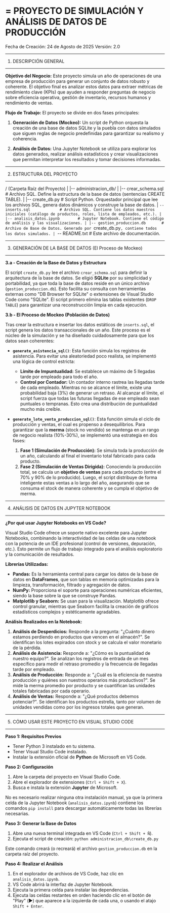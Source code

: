 =
    PROYECTO DE SIMULACIÓN Y ANÁLISIS DE DATOS DE PRODUCCIÓN
=

Fecha de Creación: 24 de Agosto de 2025
Versión: 2.0

----------------------------------------------------------------------
1. DESCRIPCIÓN GENERAL
----------------------------------------------------------------------

**Objetivo del Negocio:**
Este proyecto simula un año de operaciones de una empresa de producción para generar un conjunto de datos robusto y coherente. El objetivo final es analizar estos datos para extraer métricas de rendimiento clave (KPIs) que ayuden a responder preguntas de negocio sobre eficiencia operativa, gestión de inventario, recursos humanos y rendimiento de ventas.

**Flujo de Trabajo:**
El proyecto se divide en dos fases principales:

1.  **Generación de Datos (Mockeo):** Un script de Python orquesta la creación de una base de datos SQLite y la puebla con datos simulados que siguen reglas de negocio predefinidas para garantizar su realismo y coherencia.

2.  **Análisis de Datos:** Una Jupyter Notebook se utiliza para explorar los datos generados, realizar análisis estadísticos y crear visualizaciones que permitan interpretar los resultados y tomar decisiones informadas.

----------------------------------------------------------------------
2. ESTRUCTURA DEL PROYECTO
----------------------------------------------------------------------

/ (Carpeta Raíz del Proyecto)
|
|-- administracion_db/
|   |-- crear_schema.sql        # Archivo SQL. Define la estructura de la base de datos (sentencias CREATE TABLE).
|   |-- create_db.py            # Script Python. Orquestador principal que lee los archivos SQL, genera datos dinámicos y construye la base de datos.
|   `-- inserts.sql             # Archivo SQL. Contiene los datos maestros iniciales (catálogo de productos, roles, lista de empleados, etc.).
|
|-- analisis_datos.ipynb        # Jupyter Notebook. Contiene el código de análisis y las visualizaciones.
|
|-- gestion_produccion.db       # Archivo de Base de Datos. Generado por `create_db.py`, contiene todos los datos simulados.
|
`-- README.txt                  # Este archivo de documentación.

----------------------------------------------------------------------
3. GENERACIÓN DE LA BASE DE DATOS (El Proceso de Mockeo)
----------------------------------------------------------------------

**3.a - Creación de la Base de Datos y Estructura**

El script `create_db.py` lee el archivo `crear_schema.sql` para definir la arquitectura de la base de datos. Se eligió **SQLite** por su simplicidad y portabilidad, ya que toda la base de datos reside en un único archivo (`gestion_produccion.db`). Esto facilita su consulta con herramientas externas como "DB Browser for SQLite" o extensiones de Visual Studio Code como "SQLite". El script primero elimina las tablas existentes (`DROP TABLE`) para garantizar una reconstrucción limpia en cada ejecución.

**3.b - El Proceso de Mockeo (Población de Datos)**

Tras crear la estructura e insertar los datos estáticos de `inserts.sql`, el script genera los datos transaccionales de un año. Este proceso es el núcleo de la simulación y se ha diseñado cuidadosamente para que los datos sean coherentes:

* **`generate_asistencia_sql()`**: Esta función simula los registros de asistencia. Para evitar una aleatoriedad poco realista, se implementó una lógica de control estricta:
    * **Límite de Impuntualidad:** Se establece un máximo de 5 llegadas tarde por empleado para todo el año.
    * **Control por Contador:** Un contador interno rastrea las llegadas tarde de cada empleado. Mientras no se alcance el límite, existe una probabilidad baja (3%) de generar un retraso. Al alcanzar el límite, el script fuerza que todas las futuras llegadas de ese empleado sean puntuales o tempranas. Esto crea una distribución de puntualidad mucho más creíble.

* **`generate_lote_venta_produccion_sql()`**: Esta función simula el ciclo de producción y ventas, el cual es propenso a desequilibrios. Para garantizar que la **merma** (stock no vendido) se mantenga en un rango de negocio realista (10%-30%), se implementó una estrategia en dos fases:
    1.  **Fase 1 (Simulación de Producción):** Se simula toda la producción de un año, calculando al final el inventario total fabricado para cada producto.
    2.  **Fase 2 (Simulación de Ventas Dirigida):** Conociendo la producción total, se calcula un **objetivo de ventas** para cada producto (entre el 70% y 90% de lo producido). Luego, el script distribuye de forma inteligente estas ventas a lo largo del año, asegurando que se consuma el stock de manera coherente y se cumpla el objetivo de merma.

----------------------------------------------------------------------
4. ANÁLISIS DE DATOS EN JUPYTER NOTEBOOK
----------------------------------------------------------------------

**¿Por qué usar Jupyter Notebooks en VS Code?**

Visual Studio Code ofrece un soporte nativo excelente para Jupyter Notebooks, combinando la interactividad de las celdas de una notebook con la potencia de un IDE profesional (control de versiones, depuración, etc.). Esto permite un flujo de trabajo integrado para el análisis exploratorio y la comunicación de resultados.

**Librerías Utilizadas:**

* **Pandas:** Es la herramienta central para cargar los datos de la base de datos en **DataFrames**, que son tablas en memoria optimizadas para la limpieza, transformación, filtrado y agregación de datos.
* **NumPy:** Proporciona el soporte para operaciones numéricas eficientes, siendo la base sobre la que se construye Pandas.
* **Matplotlib y Seaborn:** Se usan para la visualización. Matplotlib ofrece control granular, mientras que Seaborn facilita la creación de gráficos estadísticos complejos y estéticamente agradables.

**Análisis Realizados en la Notebook:**

1.  **Análisis de Desperdicios:** Responde a la pregunta: "¿Cuánto dinero estamos perdiendo en productos que vencen en el almacén?". Se identifican los lotes expirados con stock y se calcula el valor monetario de la pérdida.
2.  **Análisis de Asistencia:** Responde a: "¿Cómo es la puntualidad de nuestro equipo?". Se analizan los registros de entrada de un mes específico para medir el retraso promedio y la frecuencia de llegadas tarde por empleado.
3.  **Análisis de Producción:** Responde a: "¿Cuál es la eficiencia de nuestra producción y quiénes son nuestros operarios más productivos?". Se mide la merma promedio por producto y se cuantifican las unidades totales fabricadas por cada operario.
4.  **Análisis de Ventas:** Responde a: "¿Qué productos debemos potenciar?". Se identifican los productos estrella, tanto por volumen de unidades vendidas como por los ingresos totales que generan.

----------------------------------------------------------------------
5. CÓMO USAR ESTE PROYECTO EN VISUAL STUDIO CODE
----------------------------------------------------------------------

**Paso 1: Requisitos Previos**
* Tener Python 3 instalado en tu sistema.
* Tener Visual Studio Code instalado.
* Instalar la extensión oficial de **Python** de Microsoft en VS Code.

**Paso 2: Configuración**
1.  Abre la carpeta del proyecto en Visual Studio Code.
2.  Abre el explorador de extensiones (`Ctrl + Shift + X`).
3.  Busca e instala la extensión **Jupyter** de Microsoft.

No es necesario realizar ninguna otra instalación manual, ya que la primera celda de la Jupyter Notebook (`analisis_datos.ipynb`) contiene los comandos `pip install` para descargar automáticamente todas las librerías necesarias.

**Paso 3: Generar la Base de Datos**
1.  Abre una nueva terminal integrada en VS Code (`Ctrl + Shift + Ñ`).
2.  Ejecuta el script de creación:
    `python administracion_db\create_db.py`

Este comando creará (o recreará) el archivo `gestion_produccion.db` en la carpeta raíz del proyecto.

**Paso 4: Realizar el Análisis**
1.  En el explorador de archivos de VS Code, haz clic en `analisis_datos.ipynb`.
2.  VS Code abrirá la interfaz de Jupyter Notebook.
3.  Ejecuta la primera celda para instalar las dependencias.
4.  Ejecuta las celdas restantes en orden haciendo clic en el botón de "Play" (▶️) que aparece a la izquierda de cada una, o usando el atajo `Shift + Enter`.
